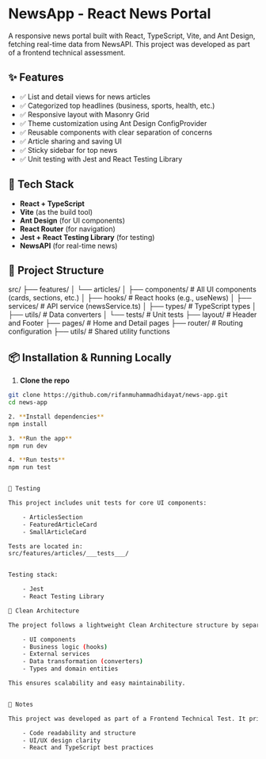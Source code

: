 # NewsApp - React News Portal

A responsive news portal built with React, TypeScript, Vite, and Ant Design, fetching real-time data from NewsAPI. This project was developed as part of a frontend technical assessment.

## ✨ Features

- ✅ List and detail views for news articles
- ✅ Categorized top headlines (business, sports, health, etc.)
- ✅ Responsive layout with Masonry Grid
- ✅ Theme customization using Ant Design ConfigProvider
- ✅ Reusable components with clear separation of concerns
- ✅ Article sharing and saving UI
- ✅ Sticky sidebar for top news
- ✅ Unit testing with Jest and React Testing Library

## 🧱 Tech Stack

- **React + TypeScript**
- **Vite** (as the build tool)
- **Ant Design** (for UI components)
- **React Router** (for navigation)
- **Jest + React Testing Library** (for testing)
- **NewsAPI** (for real-time news)

## 🧩 Project Structure

src/
├── features/
│ └── articles/
│ ├── components/ # All UI components (cards, sections, etc.)
│ ├── hooks/ # React hooks (e.g., useNews)
│ ├── services/ # API service (newsService.ts)
│ ├── types/ # TypeScript types
│ ├── utils/ # Data converters
│ └── tests/ # Unit tests
├── layout/ # Header and Footer
├── pages/ # Home and Detail pages
├── router/ # Routing configuration
├── utils/ # Shared utility functions


## 📦 Installation & Running Locally

1. **Clone the repo**
```bash
git clone https://github.com/rifanmuhammadhidayat/news-app.git
cd news-app

2. **Install dependencies**
npm install

3. **Run the app**
npm run dev

4. **Run tests**
npm run test


🧪 Testing

This project includes unit tests for core UI components:

    - ArticlesSection
    - FeaturedArticleCard
    - SmallArticleCard

Tests are located in:
src/features/articles/___tests___/


Testing stack:

    - Jest
    - React Testing Library

🧠 Clean Architecture

The project follows a lightweight Clean Architecture structure by separating:

    - UI components
    - Business logic (hooks)
    - External services
    - Data transformation (converters)
    - Types and domain entities

This ensures scalability and easy maintainability.


📝 Notes

This project was developed as part of a Frontend Technical Test. It prioritizes:

    - Code readability and structure
    - UI/UX design clarity
    - React and TypeScript best practices